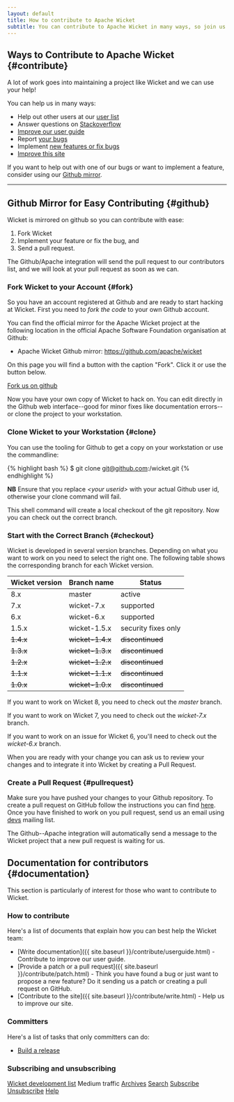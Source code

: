```yaml
---
layout: default
title: How to contribute to Apache Wicket
subtitle: You can contribute to Apache Wicket in many ways, so join us and make Wicket better!
---
```


## Ways to Contribute to Apache Wicket {#contribute}

A lot of work goes into maintaining a project like Wicket and we can
use your help!

You can help us in many ways:

- Help out other users at our [user list](../help/email.html)
- Answer questions on <a href="http://stackoverflow.com/questions/tagged/wicket" rel="nofollow">Stackoverflow</a>
- [Improve our user guide](userguide.html)
- Report [your bugs](../help/#reportbug)
- Implement [new features or fix bugs](patch.html)
- [Improve this site](write.html)

If you want to help out with one of our bugs or want to implement a
feature, consider using our [Github mirror](#github).

---

## Github Mirror for Easy Contributing {#github}

Wicket is mirrored on github so you can contribute with ease:

1. Fork Wicket
2. Implement your feature or fix the bug, and
3. Send a pull request.

The Github/Apache integration will send the pull request to our
contributors list, and we will look at your pull request as soon as we
can.

### Fork Wicket to your Account {#fork}

So you have an account registered at Github and are ready to start
hacking at Wicket. First you need to _fork the code_ to your own Github
account.

You can find the official mirror for the Apache Wicket project at the
following location in the official Apache Software Foundation
organisation at Github:

- Apache Wicket Github mirror: <a
  href="https://github.com/apache/wicket"
  rel="nofollow">https://github.com/apache/wicket</a>

On this page you will find a button with the caption "Fork". Click it
or use the button below.

<a class="button" rel="nofollow" href="https://github.com/apache/wicket/fork">
	<i class="fa fa-github"></i> Fork us on github
</a>

Now you have your own copy of Wicket to hack on. You can edit directly
in the Github web interface--good for minor fixes like documentation
errors--or clone the project to your workstation.

### Clone Wicket to your Workstation {#clone}

You can use the tooling for Github to get a copy on your workstation or
use the commandline:

{% highlight bash %}
$ git clone git@github.com:<your userid>/wicket.git
{% endhighlight %}

**NB** Ensure that you replace _\<your userid\>_ with your actual
Github user id, otherwise your clone command will fail.
    
This shell command will create a local checkout of the git repository.
Now you can check out the correct branch.

### Start with the Correct Branch {#checkout}

Wicket is developed in several version branches. Depending on what you
want to work on you need to select the right one. The following table
shows the corresponding branch for each Wicket version.

<table>
    <thead>
        <tr>
            <th>Wicket version</th>
            <th>Branch name</th>
			<th>Status</th>
        </tr>
    </thead>
    <tbody>
        <tr>
            <td>8.x</td>
            <td>master</td>
			<td>active</td>
        </tr>
        <tr>
            <td>7.x</td>
            <td>wicket-7.x</td>
			<td>supported</td>
        </tr>
        <tr>
            <td>6.x</td>
            <td>wicket-6.x</td>
			<td>supported</td>
        </tr>
        <tr>
            <td>1.5.x</td>
            <td>wicket-1.5.x</td>
			<td>security fixes only</td>
        </tr>
        <tr>
            <td><s>1.4.x</s></td>
            <td><s>wicket-1.4.x</s></td>
			<td><s>discontinued</s></td>
        </tr>
        <tr>
            <td><s>1.3.x</s></td>
            <td><s>wicket-1.3.x</s></td>
			<td><s>discontinued</s></td>
        </tr>
        <tr>
            <td><s>1.2.x</s></td>
            <td><s>wicket-1.2.x</s></td>
			<td><s>discontinued</s></td>
        </tr>
        <tr>
            <td><s>1.1.x</s></td>
            <td><s>wicket-1.1.x</s></td>
			<td><s>discontinued</s></td>
        </tr>
        <tr>
            <td><s>1.0.x</s></td>
            <td><s>wicket-1.0.x</s></td>
			<td><s>discontinued</s></td>
        </tr>
    </tbody>
</table>    

If you want to work on Wicket 8, you need to check out the _master_ branch.

If you want to work on Wicket 7, you need to check out the _wicket-7.x_ branch.

If you want to work on an issue for Wicket 6, you'll need to check out the _wicket-6.x_ branch.

When you are ready with your change you can ask us to review your
changes and to integrate it into Wicket by creating a Pull Request.

### Create a Pull Request {#pullrequest}

Make sure you have pushed your changes to your Github repository. To
create a pull request on GitHub follow the instructions you can find <a
href="https://help.github.com/articles/creating-a-pull-request/"
rel="nofollow">here</a>. Once you have finished to work on you pull
request, send us an email using [devs](mailto:dev@wicket.apache.org)
mailing list.

The Github--Apache integration will automatically send a message to the
Wicket project that a new pull request is waiting for us.

## Documentation for contributors {#documentation}

This section is particularly of interest for those who want to
contribute to Wicket.

### How to contribute

Here's a list of documents that explain how you can best help the Wicket team:

- [Write documentation]({{ site.baseurl }}/contribute/userguide.html) - Contribute to improve our user guide.
- [Provide a patch or a pull request]({{ site.baseurl }}/contribute/patch.html) - Think you have found a bug or just want to propose a new feature? Do it sending us a patch or creating a pull request on GitHub.
- [Contribute to the site]({{ site.baseurl }}/contribute/write.html) - Help us to improve our site.

### Committers

Here's a list of tasks that only committers can do:

- <a href="{{ site.baseurl }}/contribute/release.html">Build a release</a>

### Subscribing and unsubscribing ##

<a href="mailto:dev@wicket.apache.org">Wicket development list</a>
Medium traffic
<a href="http://mail-archives.apache.org/mod_mbox/wicket-dev/">Archives</a>
<a href="http://wicket-dev.markmail.org/">Search</a>
<a href="mailto:dev-subscribe@wicket.apache.org?subject=Subscribe to Apache Wicket development list">Subscribe</a>
<a href="mailto:dev-unsubscribe@wicket.apache.org?subject=Unsubscribe from Apache Wicket development list">Unsubscribe</a>
<a href="mailto:dev-help@wicket.apache.org?subject=Help for Apache Wicket development list">Help</a>

